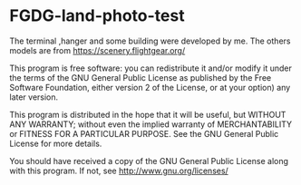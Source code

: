 # FGDG-land-photo-test



The terminal ,hanger and some building were developed by me. The others models are from https://scenery.flightgear.org/

This program is free software: you can redistribute it and/or modify it under the terms of the GNU General Public License as published by the Free Software Foundation, either version 2 of the License, or at your option) any later version.

This program is distributed in the hope that it will be useful, but WITHOUT ANY WARRANTY; without even the implied warranty of MERCHANTABILITY or FITNESS FOR A PARTICULAR PURPOSE. See the GNU General Public License for more details.

You should have received a copy of the GNU General Public License along with this program. If not, see http://www.gnu.org/licenses/
